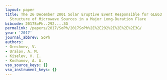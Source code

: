 ```yaml
---
layout: paper
title: The 26 December 2001 Solar Eruptive Event Responsible for GLE63. II. Multi-Loop
  Structure of Microwave Sources in a Major Long-Duration Flare
bibcode: 2017SoPh..292....3G
permalink: /papers/2017/SoPh/2017SoPh%2E%2E292%2E%2E%2E%2E3G/
year: '2017'
journal_abbrev: SoPh
authors:
- Grechnev, V.
- Uralov, A. M.
- Kiselev, V. I.
- Kochanov, A. A.
vso_source_keys: {}
vso_instrument_keys: {}
---
```

